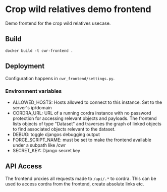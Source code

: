 # Crop wild relatives demo frontend

Demo frontend for the crop wild relatives usecase.

## Build

`docker build -t cwr-frontend .`

## Deployment
Configuration happens in `cwr_frontend/settings.py`.

### Environment variables

- ALLOWED_HOSTS: Hosts allowed to connect to this instance. Set to the server's ip/domain
- CORDRA_URL: URL of a running cordra instance with no password protection for accessing relevant objects and payloads. The frontend lists objects of type "Dataset" and traverses the graph of linked objects to find associated objects relevant to the dataset.
- DEBUG: toggle djangos debugging output
- FORCE_SCRIPT_NAME: must be set to make the frontend available under a subpath like /cwr
- SECRET_KEY: Django secret key

## API Access

The frontend proxies all requests made to `/api/.*` to cordra.
This can be used to access cordra from the frontend, create absolute links etc.
